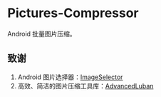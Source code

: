 # Pictures-Compressor
Android 批量图片压缩。  

## 致谢
1. Android 图片选择器：[ImageSelector](https://github.com/smuyyh/ImageSelector)  
2. 高效、简洁的图片压缩工具库：[AdvancedLuban](https://github.com/shaohui10086/AdvancedLuban)  

